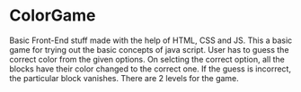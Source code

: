 # ColorGame
Basic Front-End stuff made with the help of HTML, CSS and JS.
This a basic game for trying out the basic concepts of java script. User has to guess the correct color from the given options. On selcting the correct option, all the blocks have their color changed to the correct one. If the guess is incorrect, the particular block vanishes. There are 2 levels for the game.

